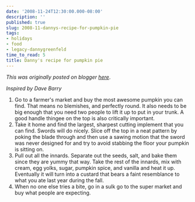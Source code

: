 ```yaml
---
date: '2008-11-24T12:30:00.000-08:00'
description: ''
published: true
slug: 2008-11-dannys-recipe-for-pumpkin-pie
tags:
- holidays
- food
- legacy-dannygreenfeld
time_to_read: 5
title: Danny's recipe for pumpkin pie
---
```


*This was originally posted on blogger [here](https://dannygreenfeld.blogspot.com/2008/11/dannys-recipe-for-pumpkin-pie.html)*.

<span style="font-style: italic;">Inspired by Dave Barry</span><br /><ol><li>Go to a farmer's market and buy the most awesome pumpkin you can find.  That means no blemishes, and perfectly round.  It also needs to be big enough that you need two people to lift it up to put in your trunk.  A good handle thingee on the top is also critically important.<br /></li><li>Take it home and find the largest, sharpest cutting implement that you can find.  Swords will do nicely.  Slice off the top in a neat pattern by poking the blade through and then use a sawing motion that the sword was never designed for and try to avoid stabbing the floor your pumpkin is sitting on.</li><li>Pull out all the innards.  Separate out the seeds, salt, and bake them since they are yummy that way.  Take the rest of the innards, mix with cream, egg yolks, sugar, pumpkin spice, and vanilla and heat it up.  Eventually it will turn into a custard that bears a faint resemblance to what you ate last year during the fall.</li><li>When no one else tries a bite, go in a sulk go to the super market and buy what people are expecting.<br /></li></ol>